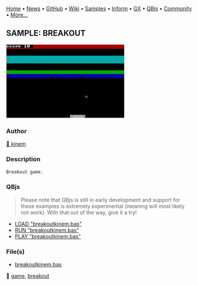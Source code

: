 [Home](https://qb64.com) • [News](../../news.md) • [GitHub](https://github.com/QB64Official/qb64) • [Wiki](https://github.com/QB64Official/qb64/wiki) • [Samples](../../samples.md) • [Inform](../../inform.md) • [GX](../../gx.md) • [QBjs](../../qbjs.md) • [Community](../../community.md) • [More...](../../more.md)

## SAMPLE: BREAKOUT

![breakout-kinem.png](img/breakout-kinem.png)

### Author

[🐝 kinem](../kinem.md) 

### Description

```text
Breakout game.
```

### QBjs

> Please note that QBjs is still in early development and support for these examples is extremely experimental (meaning will most likely not work). With that out of the way, give it a try!

* [LOAD "breakoutkinem.bas"](https://v6p9d9t4.ssl.hwcdn.net/html/5963335/index.html?src=https://qb64.com/samples/breakout/src/breakoutkinem.bas)
* [RUN "breakoutkinem.bas"](https://v6p9d9t4.ssl.hwcdn.net/html/5963335/index.html?mode=auto&src=https://qb64.com/samples/breakout/src/breakoutkinem.bas)
* [PLAY "breakoutkinem.bas"](https://v6p9d9t4.ssl.hwcdn.net/html/5963335/index.html?mode=play&src=https://qb64.com/samples/breakout/src/breakoutkinem.bas)

### File(s)

* [breakoutkinem.bas](src/breakoutkinem.bas)

🔗 [game](../game.md), [breakout](../breakout.md)
